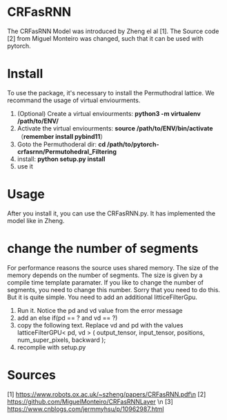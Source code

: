 # CRFasRNN
The CRFasRNN Model was introduced by Zheng el al [1]. The Source code [2] from Miguel Monteiro was changed, such that it can be used with pytorch.

# Install
To use the package, it's necessary to install the Permuthodral lattice. We recommand the usage of virtual enviourments. 

1. (Optional) Create a virtual enviourments: **python3 -m virtualenv /path/to/ENV/**
2. Activate the virtual enviourments: **source /path/to/ENV/bin/activate** （**remember install pybind11**）
3. Goto the Permuthoderal dir: **cd /path/to/pytorch-crfasrnn/Permutohedral_Filtering**
4. install: **python setup.py install**
5. use it

# Usage 
After you install it, you can use the CRFasRNN.py. It has implemented the model like in Zheng. 

# change the number of segments
For performance reasons the source uses shared memory. The size of the memory depends on the number of segments. The size is given by a compile time template paramater. If you like to change the number of segments, you need to change this number. Sorry that you need to do this. But it is quite simple. You need to add an additional litticeFilterGpu.
1. Run it. Notice the pd and vd value from the error message
2. add an else if(pd == ? and vd == ?)
3. copy the following text. Replace vd and pd with the values
                latticeFilterGPU<
                    pd,
                    vd
                >
                (
                    output_tensor,
                    input_tensor,
                    positions,
                    num_super_pixels,
                    backward
                );
4. recomplie  with setup.py

# Sources 
[1] https://www.robots.ox.ac.uk/~szheng/papers/CRFasRNN.pdf\n
[2] https://github.com/MiguelMonteiro/CRFasRNNLayer \n
[3] https://www.cnblogs.com/jermmyhsu/p/10962987.html 
